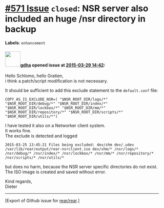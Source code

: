 [\#571 Issue](https://github.com/rear/rear/issues/571) `closed`: NSR server also included an huge /nsr directory in backup
==========================================================================================================================

**Labels**: `enhancement`

#### <img src="https://avatars.githubusercontent.com/u/888633?u=cdaeb31efcc0048d3619651aa18dd4b76e636b21&v=4" width="50">[gdha](https://github.com/gdha) opened issue at [2015-03-29 14:42](https://github.com/rear/rear/issues/571):

Hello Schlomo, hello Gratien,  
i think a patch/script modification is not necessary.

It should be sufficient to add this exclude statement to the
`default.conf` file:

    COPY_AS_IS_EXCLUDE_NSR=( "$NSR_ROOT_DIR/logs/*" "$NSR_ROOT_DIR/debug/*" "$NSR_ROOT_DIR/index/*" "$NSR_ROOT_DIR/lockbox/*" "$NSR_ROOT_DIR/mm/*" "$NSR_ROOT_DIR/repository/*" "$NSR_ROOT_DIR/scripts/*" "$NSR_ROOT_DIR/utils/*")

I have tested it also on a Networker client system.  
It works fine.  
The exclude is detected and logged

    2015-03-25 13:45:21 Files being excluded: dev/shm dev/.udev /var/lib/rear/output/rear-nsrclient.iso dev/shm/* /nsr/logs/* /nsr/debug/* /nsr/index/* /nsr/lockbox/* /nsr/mm/* /nsr/repository/* /nsr/scripts/* /nsr/utils/*

but does no harm, because the NSR server specific directories do not
exist.  
The ISO image is created and saved without error.

Kind regards,  
Dieter

------------------------------------------------------------------------

\[Export of Github issue for
[rear/rear](https://github.com/rear/rear).\]
